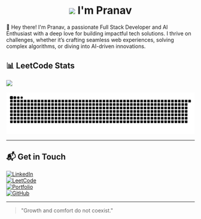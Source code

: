 <h1 align="center"> <img src="https://media.giphy.com/media/hvRJCLFzcasrR4ia7z/giphy.gif" width="30px"/> I'm Pranav</h1>

👋 Hey there! I'm Pranav, a passionate Full Stack Developer and AI Enthusiast with a deep love for building impactful tech solutions. I thrive on challenges, whether it’s crafting seamless web experiences, solving complex algorithms, or diving into AI-driven innovations.



## 📊 LeetCode Stats
![](https://leetcard.jacoblin.cool/Pranav_siva?theme=dark&ext=heatmap)


<img src="https://raw.githubusercontent.com/pranavsivakumar01/pranavsivakumar01/output/snake.svg" alt="Snake animation" />



---

## 📬 Get in Touch

[![LinkedIn](https://img.shields.io/badge/LinkedIn-Connect-blue?style=for-the-badge)](https://www.linkedin.com/in/pranav-siva-b77245259)  
[![LeetCode](https://img.shields.io/badge/LeetCode-Profile-orange?style=for-the-badge)](https://leetcode.com/u/Pranav_siva/)  
[![Portfolio](https://img.shields.io/badge/Portfolio-Visit%20Now-green?style=for-the-badge)](https://pranavsivakumar.netlify.app/)  
[![GitHub](https://img.shields.io/badge/GitHub-Profile-black?style=for-the-badge)](https://github.com/pranavsivakumar01)

---

> "Growth and comfort do not coexist." 
